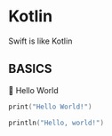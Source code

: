 # Kotlin
Swift is like Kotlin

## BASICS

Hello World
```Swift
print("Hello World!")
```

```Kotlin
println("Hello, world!")
```

